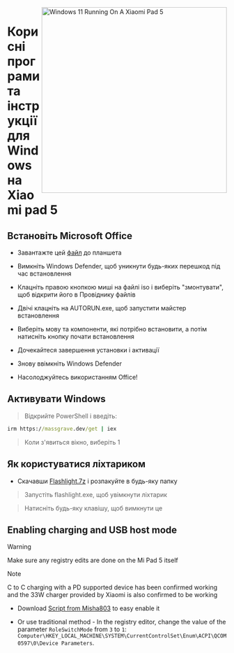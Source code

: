 <img align="right" src="https://raw.githubusercontent.com/erdilS/Port-Windows-11-Xiaomi-Pad-5/main/nabu.png" width="425" alt="Windows 11 Running On A Xiaomi Pad 5">

# Корисні програми та інструкції для Windows на Xiaomi pad 5

## Встановіть Microsoft Office

- Завантажте цей [файл](https://drive.google.com/file/d/1st8xVpxtJbe2GVTEZrC_RNumKllR97Hp/view?usp=sharing) до планшета
  
- Вимкніть Windows Defender, щоб уникнути будь-яких перешкод під час встановлення
  
- Клацніть правою кнопкою миші на файлі iso і виберіть "змонтувати", щоб відкрити його в Провіднику файлів

- Двічі клацніть на AUTORUN.exe, щоб запустити майстер встановлення
  
- Виберіть мову та компоненти, які потрібно встановити, а потім натисніть кнопку почати встановлення
  
- Дочекайтеся завершення установки і активації

- Знову ввімкніть Windows Defender

- Насолоджуйтесь використанням Office!

 ## Активувати Windows

> Відкрийте PowerShell і введіть: 

  ```cmd
irm https://massgrave.dev/get | iex 
```
> Коли з'явиться вікно, виберіть 1

 ## Як користуватися ліхтариком

 - Скачавши [Flashlight.7z](https://github.com/erdilS/Port-Windows-11-Xiaomi-Pad-5/releases/download/1.0/flashlight_fix.7z) і розпакуйте в будь-яку папку

> Запустіть flashlight.exe, щоб увімкнути ліхтарик

> Натисніть будь-яку клавішу, щоб вимкнути це

## Enabling charging and USB host mode

> [!WARNING]
>  Make sure any registry edits are done on the Mi Pad 5 itself

> [!NOTE]
> C to C charging with a PD supported device has been confirmed working and the 33W charger provided by Xiaomi is also confirmed to be working

- Download  [Script from Misha803](https://t.me/droidscripts/22) to easy enable it
 
- Or use traditional method - In the registry editor, change the value of the parameter ```RoleSwitchMode``` from ```3``` to ```1```: ```Computer\HKEY_LOCAL_MACHINE\SYSTEM\CurrentControlSet\Enum\ACPI\QCOM0597\0\Device Parameters```. 

